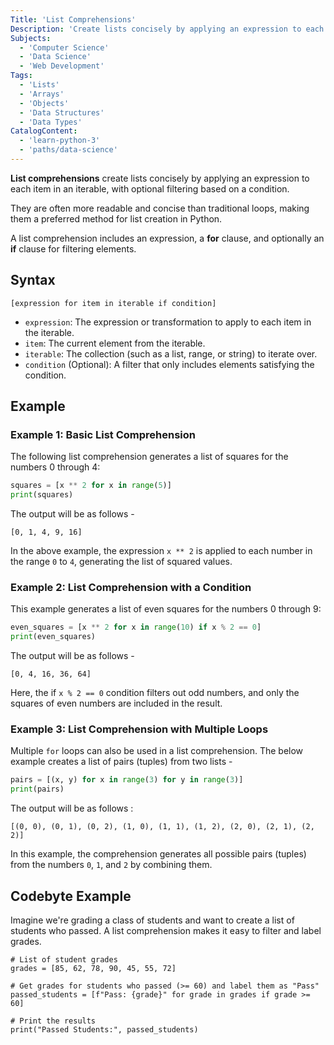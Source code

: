 ```yaml
---
Title: 'List Comprehensions'
Description: 'Create lists concisely by applying an expression to each item in an iterable, with optional filtering based on a condition.'
Subjects:
  - 'Computer Science'
  - 'Data Science'
  - 'Web Development'
Tags:
  - 'Lists'
  - 'Arrays'
  - 'Objects'
  - 'Data Structures'
  - 'Data Types'
CatalogContent:
  - 'learn-python-3'
  - 'paths/data-science'
---
```


**List comprehensions** create lists concisely by applying an expression to each item in an iterable, with optional filtering based on a condition.

They are often more readable and concise than traditional loops, making them a preferred method for list creation in Python.

A list comprehension includes an expression, a **for** clause, and optionally an **if** clause for filtering elements.

## Syntax

```pseudo
[expression for item in iterable if condition]
```

- `expression`: The expression or transformation to apply to each item in the iterable.
- `item`: The current element from the iterable.
- `iterable`: The collection (such as a list, range, or string) to iterate over.
- `condition` (Optional): A filter that only includes elements satisfying the condition.

## Example

### Example 1: Basic List Comprehension

The following list comprehension generates a list of squares for the numbers 0 through 4:

```py
squares = [x ** 2 for x in range(5)]
print(squares)
```

The output will be as follows -

```shell
[0, 1, 4, 9, 16]
```

In the above example, the expression `x ** 2` is applied to each number in the range `0` to `4`, generating the list of squared values.

### Example 2: List Comprehension with a Condition

This example generates a list of even squares for the numbers 0 through 9:

```py
even_squares = [x ** 2 for x in range(10) if x % 2 == 0]
print(even_squares)
```

The output will be as follows -

```shell
[0, 4, 16, 36, 64]
```

Here, the if `x % 2 == 0` condition filters out odd numbers, and only the squares of even numbers are included in the result.

### Example 3: List Comprehension with Multiple Loops

Multiple `for` loops can also be used in a list comprehension. The below example creates a list of pairs (tuples) from two lists -

```py
pairs = [(x, y) for x in range(3) for y in range(3)]
print(pairs)
```

The output will be as follows :

```shell
[(0, 0), (0, 1), (0, 2), (1, 0), (1, 1), (1, 2), (2, 0), (2, 1), (2, 2)]
```

In this example, the comprehension generates all possible pairs (tuples) from the numbers `0`, `1`, and `2` by combining them.

## Codebyte Example

Imagine we're grading a class of students and want to create a list of students who passed. A list comprehension makes it easy to filter and label grades.

```codebyte/python
# List of student grades
grades = [85, 62, 78, 90, 45, 55, 72]

# Get grades for students who passed (>= 60) and label them as "Pass"
passed_students = [f"Pass: {grade}" for grade in grades if grade >= 60]

# Print the results
print("Passed Students:", passed_students)
```

